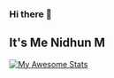 ### Hi there 👋

## It's Me Nidhun M

<!--
**nidhunm/nidhunm** is a ✨ _special_ ✨ repository because its `README.md` (this file) appears on your GitHub profile.

Here are some ideas to get you started:

- 🔭 I’m currently working on ...
- 🌱 I’m currently learning ...
- 👯 I’m looking to collaborate on ...
- 🤔 I’m looking for help with ...
- 💬 Ask me about ...
- 📫 How to reach me: ...
- 😄 Pronouns: ...
- ⚡ Fun fact: ...
-->

[![My Awesome Stats](https://awesome-github-stats.azurewebsites.net/user-stats/nidhunm?cardType=github&theme=tokyonight&Border=DCDD00&Title=B3DDDD)](https://git.io/awesome-stats-card)
